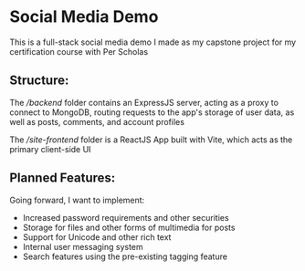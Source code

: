 # Social Media Demo

This is a full-stack social media demo I made as my capstone project for my certification course with Per Scholas

## Structure:

The */backend* folder contains an ExpressJS server, acting as a proxy to connect to MongoDB, routing requests to the app's storage of user data, as well as posts, comments, and account profiles

The */site-frontend* folder is a ReactJS App built with Vite, which acts as the primary client-side UI

## Planned Features:

Going forward, I want to implement:

- Increased password requirements and other securities
- Storage for files and other forms of multimedia for posts
- Support for Unicode and other rich text
- Internal user messaging system
- Search features using the pre-existing tagging feature
